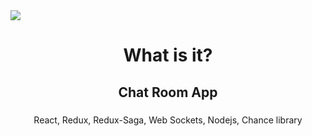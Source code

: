 <img src="https://github.com/YKalashnikov/Chat-Room-App/blob/master/Desktop/chat-app/chat room.gif"/>

<h1 align="center">What is it?</h1>

<h2 align="center"> Chat Room App</h2>
<h5 align="center"> </h5>

<p align="center">React, Redux, Redux-Saga, Web Sockets, Nodejs, Chance library</p> 
